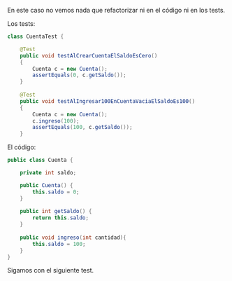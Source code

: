 En este caso no vemos nada que refactorizar ni en el código ni en los tests. 

Los tests:


```java
class CuentaTest {

	@Test
	public void testAlCrearCuentaElSaldoEsCero()
    {
        Cuenta c = new Cuenta();
        assertEquals(0, c.getSaldo());
    }
    
	@Test
    public void testAlIngresar100EnCuentaVaciaElSaldoEs100()
    {
        Cuenta c = new Cuenta();
        c.ingreso(100);
        assertEquals(100, c.getSaldo());
    }
```



El código:

```java
public class Cuenta {

    private int saldo;

	public Cuenta() {
		this.saldo = 0;
	}
    
    public int getSaldo() {
        return this.saldo;
    }
    
    public void ingreso(int cantidad){
        this.saldo = 100;
    }
}
```


Sigamos con el siguiente test.